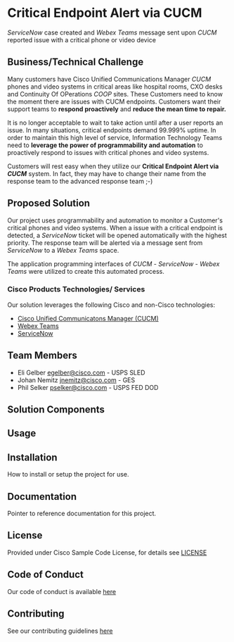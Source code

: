 # Critical Endpoint Alert via CUCM

*ServiceNow* case created and *Webex Teams* message sent upon *CUCM* reported issue with a critical phone or video device


## Business/Technical Challenge

Many customers have Cisco Unified Communications Manager *CUCM* phones and video systems in critical areas like hospital rooms, CXO desks and Continuity Of OPerations *COOP* sites.  These Customers need to know the moment there are issues with CUCM endpoints.  Customers want their support teams to **respond proactively** and **reduce the mean time to repair.**

It is no longer acceptable to wait to take action until after a user reports an issue.  In many situations, critical endpoints demand 99.999% uptime.  In order to maintain this high level of service, Information Technology Teams need to **leverage the power of programmability and automation** to proactively respond to issues with critical phones and video systems. 

Customers will rest easy when they utilize our **Critical Endpoint Alert via *CUCM*** system.    In fact, they may have to change their name from the response team to the advanced response team ;-) 

## Proposed Solution

Our project uses programmability and automation to monitor a Customer's critical phones and video systems.  When a issue with a critical endpoint is detected, a *ServiceNow* ticket will be opened automatically with the highest priority.  The response team will be alerted via a message sent from *ServiceNow* to a *Webex Teams* space. 

The application programming interfaces of  *CUCM* - *ServiceNow* - *Webex Teams* were utilized to create this automated process.

### Cisco Products Technologies/ Services

Our solution leverages the following Cisco and non-Cisco technologies:

* [Cisco Unified Communicatons Manager (CUCM)](https://www.cisco.com/c/en/us/products/unified-communications/unified-communications-manager-callmanager/index.html)
* [Webex Teams](https://www.webex.com/team-collaboration.html)
* [ServiceNow](https://www.servicenow.com/)

## Team Members

* Eli Gelber <egelber@cisco.com> - USPS SLED
* Johan Nemitz <jnemitz@cisco.com> - GES 
* Phil Selker <pselker@cisco.com> - USPS FED DOD

## Solution Components


<!-- This does not need to be completed during the initial submission phase  

Provide a brief overview of the components involved with this project. e.g Python /  -->


## Usage

<!-- This does not need to be completed during the initial submission phase  

Provide a brief overview of how to use the solution  -->


## Installation

How to install or setup the project for use.


## Documentation

Pointer to reference documentation for this project.


## License

Provided under Cisco Sample Code License, for details see [LICENSE](./LICENSE.md)

## Code of Conduct

Our code of conduct is available [here](./CODE_OF_CONDUCT.md)

## Contributing

See our contributing guidelines [here](./CONTRIBUTING.md)
